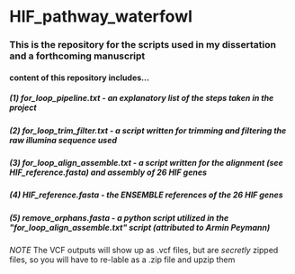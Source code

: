 # HIF_pathway_waterfowl
### This is the repository for the scripts used in my dissertation and a forthcoming manuscript

#### content of this repository includes...

##### (1) for_loop_pipeline.txt - an explanatory list of the steps taken in the project 
##### (2) for_loop_trim_filter.txt - a script written for trimming and filtering the raw illumina sequence used
##### (3) for_loop_align_assemble.txt - a script written for the alignment (see HIF_reference.fasta) and assembly of 26 HIF genes
##### (4) HIF_reference.fasta - the ENSEMBLE references of the 26 HIF genes
##### (5) remove_orphans.fasta - a python script utilized in the "for_loop_align_assemble.txt" script (attributed to Armin Peymann)
 
 *NOTE* The VCF outputs will show up as .vcf files, but are *secretly* zipped files, so you will have to re-lable as a .zip file and upzip them
